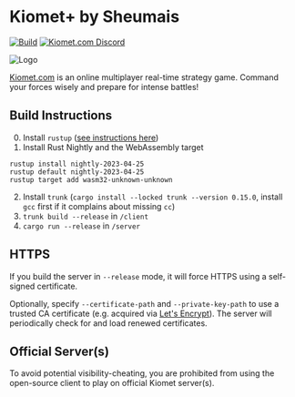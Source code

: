 # Kiomet+ by Sheumais

[![Build](https://github.com/sheumais/kiomet-plus/actions/workflows/build.yml/badge.svg)](https://github.com/sheumais/kiomet-plus/actions/workflows/build.yml)
<a href='https://discord.gg/YMheuFQWTX'>
  <img src='https://img.shields.io/badge/Kiomet.com-%23announcements-blue.svg' alt='Kiomet.com Discord' />
</a>

![Logo](/assets/branding/512x340.jpg)

[Kiomet.com](https://kiomet.com) is an online multiplayer real-time strategy game. Command your forces wisely and prepare for intense battles!

## Build Instructions

0. Install `rustup` ([see instructions here](https://rustup.rs/))
1. Install Rust Nightly and the WebAssembly target

```console
rustup install nightly-2023-04-25
rustup default nightly-2023-04-25
rustup target add wasm32-unknown-unknown
```

2. Install `trunk` (`cargo install --locked trunk --version 0.15.0`, install `gcc` first if it complains about missing `cc`)
3. `trunk build --release` in `/client`
4. `cargo run --release` in `/server`

## HTTPS

If you build the server in `--release` mode, it will force HTTPS using a self-signed certificate.

Optionally, specify `--certificate-path` and `--private-key-path` to use a trusted CA certificate (e.g. acquired via [Let's Encrypt](https://letsencrypt.org/)). The server will periodically check for and load renewed certificates.

## Official Server(s)

To avoid potential visibility-cheating, you are prohibited from using the open-source
client to play on official Kiomet server(s).
